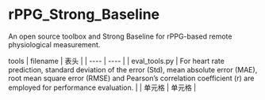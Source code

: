 # rPPG_Strong_Baseline
An open source toolbox and Strong Baseline for rPPG-based remote physiological measurement.

tools
|  filename   | 表头  |
|  ----  | ----  |
| eval_tools.py  | For heart rate prediction, standard deviation of the error (Std), mean absolute error (MAE), root mean square error (RMSE) and Pearson’s correlation coefficient (r) are employed for performance evaluation. |
| 单元格  | 单元格 |
